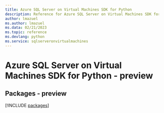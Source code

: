 ```yaml
---
title: Azure SQL Server on Virtual Machines SDK for Python
description: Reference for Azure SQL Server on Virtual Machines SDK for Python
author: lmazuel
ms.author: lmazuel
ms.data: 02/21/2023
ms.topic: reference
ms.devlang: python
ms.service: sqlserveronvirtualmachines
---
```

# Azure SQL Server on Virtual Machines SDK for Python - preview
## Packages - preview
[!INCLUDE [packages](sql-server-on-virtual-machines-index.md)]